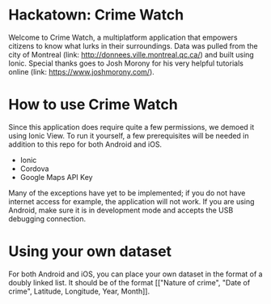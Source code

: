 # Hackatown: Crime Watch

Welcome to Crime Watch, a multiplatform application that empowers citizens to know what lurks in their surroundings. Data was pulled from the city of Montreal (link: http://donnees.ville.montreal.qc.ca/) and built using Ionic. Special thanks goes to Josh Morony for his very helpful tutorials online (link: https://www.joshmorony.com/).

# How to use Crime Watch
Since this application does require quite a few permissions, we demoed it using Ionic View. To run it yourself, a few prerequisites will be needed in addition to this repo for both Android and iOS.

- Ionic
- Cordova
- Google Maps API Key

Many of the exceptions have yet to be implemented; if you do not have internet access for example, the application will not work. If you are using Android, make sure it is in development mode and accepts the USB debugging connection.

# Using your own dataset
For both Android and iOS, you can place your own dataset in the format of a doubly linked list. It should be of the format [["Nature of crime", "Date of crime", Latitude, Longitude, Year, Month]].
